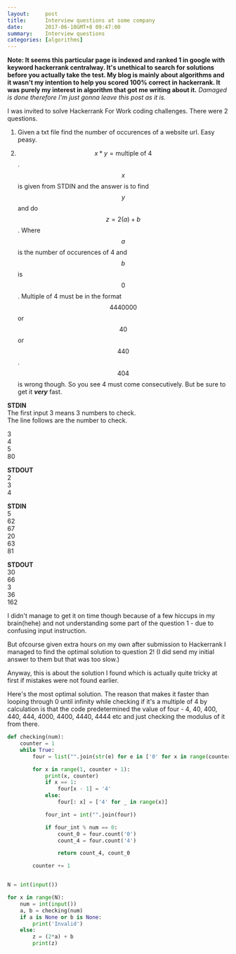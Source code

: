 ```yaml
---
layout:     post
title:      Interview questions at some company
date:       2017-06-10GMT+8 09:47:00
summary:    Interview questions
categories: [algorithms]
---
```

**Note: It seems this particular page is indexed and ranked 1 in google with keyword hackerrank centralway. It's unethical to search for solutions before you actually take the test. My blog is mainly about algorithms and it wasn't my intention to help you scored 100% correct in hackerrank. It was purely my interest in algorithm that got me writing about it.** *Damaged is done therefore I'm just gonna leave this post as it is.*

I was invited to solve Hackerrank For Work coding challenges. There were 2 questions. 

1. Given a txt file find the number of occurences of a website url. Easy peasy.

2. $$x*y=\text{multiple of 4}$$. $$x$$ is given from STDIN and the answer is to find $$y$$ and do $$z = 2(a) + b$$. Where $$a$$ is the number of occurences of 4 and $$b$$ is $$0$$. Multiple of 4 must be in the format $$4440000$$ or $$40$$ or $$440$$. $$404$$ is wrong though. So you see 4 must come consecutively. But be sure to get it ***very*** fast.

**STDIN**<br>
The first input 3 means 3 numbers to check.<br>
The line follows are the number to check.<br>

3<br>
4<br>
5<br>
80<br>

**STDOUT**<br>
2<br>
3<br>
4<br>


**STDIN**<br>
5<br>
62<br>
67<br>
20<br>
63<br>
81<br>

**STDOUT**<br>
30<br>
66<br>
3<br>
36<br>
162<br>



I didn't manage to get it on time though because of a few hiccups in my brain(hehe) and not understanding some part of the question 1 - due to confusing input instruction.

But ofcourse given extra hours on my own after submission to Hackerrank I managed to find the optimal solution to question 2!
(I did send my initial answer to them but that was too slow.)


Anyway, this is about the solution I found which is actually quite tricky at first if mistakes were not found earlier.


Here's the most optimal solution.
The reason that makes it faster than looping through 0 until infinity while checking if it's a multiple of 4 by calculation is that the code predetermined the value of four - 4, 40, 400, 440, 444, 4000, 4400, 4440, 4444 etc and just checking the modulus of it from there. 


```python
def checking(num):
    counter = 1
    while True:
        four = list("".join(str(e) for e in ['0' for x in range(counter)]))

        for x in range(1, counter + 1):
            print(x, counter)
            if x == 1:
                four[x - 1] = '4'
            else:
                four[: x] = ['4' for _ in range(x)]

            four_int = int("".join(four))

            if four_int % num == 0:
                count_0 = four.count('0')
                count_4 = four.count('4')

                return count_4, count_0

        counter += 1


N = int(input())

for x in range(N):
    num = int(input())
    a, b = checking(num)
    if a is None or b is None:
        print('Invalid')
    else:
        z = (2*a) + b
        print(z)
```

